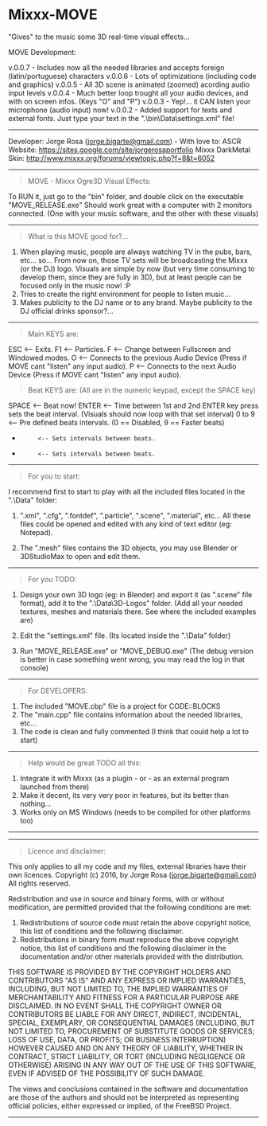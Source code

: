 # Mixxx-MOVE
"Gives" to the music some 3D real-time visual effects...


MOVE Development:

v.0.0.7 - Includes now all the needed libraries and accepts foreign (latin/portuguese) characters
v.0.0.6 - Lots of optimizations (including code and graphics)
v.0.0.5 - All 3D scene is animated (zoomed) acording audio input levels
v.0.0.4 - Much better loop trought all your audio devices, and with on screen infos. (Keys "O" and "P")
v.0.0.3 - Yep!... it CAN listen your microphone (audio input) now!
v.0.0.2 - Added support for texts and external fonts. Just type your text in the ".\bin\Data\settings.xml" file!

--------------------------------------------------------------------------------------------------

Developer: Jorge Rosa (jorge.bigarte@gmail.com) - With love to: ASCR
Website: https://sites.google.com/site/jorgerosaportfolio
Mixxx DarkMetal Skin: http://www.mixxx.org/forums/viewtopic.php?f=8&t=6052

--------------------------------------------------------------------------------------------------

> MOVE - Mixxx Ogre3D Visual Effects:

To RUN it, just go to the "bin" folder, and double click on the executable "MOVE_RELEASE.exe"
Should work great with a computer with 2 monitors connected.
(One with your music software, and the other with these visuals)

--------------------------------------------------------------------------------------------------

> What is this MOVE good for?...

1) When playing music, people are always watching TV in the pubs, bars, etc... so... From now on, those TV sets will be broadcasting the Mixxx (or the DJ) logo. Visuals are simple by now (but very time consuming to develop them, since they are fully in 3D), but at least people can be focused only in the music now! :P
2) Tries to create the right environment for people to listen music...
3) Makes publicity to the DJ name or to any brand. Maybe publicity to the DJ official drinks sponsor?...

--------------------------------------------------------------------------------------------------

> Main KEYS are:

ESC        <-- Exits.
F1         <-- Particles.
F          <-- Change between Fullscreen and Windowed modes.
O          <-- Connects to the previous Audio Device (Press if MOVE cant "listen" any input audio).
P          <-- Connects to the next Audio Device (Press if MOVE cant "listen" any input audio).

> Beat KEYS are: (All are in the numeric keypad, except the SPACE key)

SPACE      <-- Beat now!
ENTER      <-- Time between 1st and 2nd ENTER key press sets the beat interval.
               (Visuals should now loop with that set interval)
0 to 9     <-- Pre defined beats intervals. (0 == Disabled, 9 == Faster beats)
-          <-- Sets intervals between beats.
+          <-- Sets intervals between beats.

--------------------------------------------------------------------------------------------------

> For you to start:
   
I recommend first to start to play with all the included files located in the ".\Data" folder:

1) ".xml", ".cfg", ".fontdef", ".particle", ".scene", ".material", etc...
   All these files could be opened and edited with any kind of text editor (eg: Notepad).

2) The ".mesh" files contains the 3D objects, you may use Blender or 3DStudioMax to open and edit them.

--------------------------------------------------------------------------------------------------

> For you TODO:

1) Design your own 3D logo (eg: in Blender) and export it (as ".scene" file format),
   add it to the ".\Data\3D-Logos" folder.
   (Add all your needed textures, meshes and materials there. See where the included examples are)
   
2) Edit the "settings.xml" file.
   (Its located inside the ".\Data" folder)

3) Run "MOVE_RELEASE.exe" or "MOVE_DEBUG.exe"
   (The debug version is better in case something went wrong, you may read the log in that console)

--------------------------------------------------------------------------------------------------

> For DEVELOPERS:

1) The included "MOVE.cbp" file is a project for CODE::BLOCKS
2) The "main.cpp" file contains information about the needed libraries, etc...
3) The code is clean and fully commented (I think that could help a lot to start)
   
--------------------------------------------------------------------------------------------------

> Help would be great TODO all this:

1) Integrate it with Mixxx (as a plugin - or - as an external program launched from there)
2) Make it decent, its very very poor in features, but its better than nothing...
3) Works only on MS Windows (needs to be compiled for other platforms too)

--------------------------------------------------------------------------------------------------
--------------------------------------------------------------------------------------------------

> Licence and disclaimer:

This only applies to all my code and my files, external libraries have their own licences.
Copyright (c) 2016, by Jorge Rosa (jorge.bigarte@gmail.com) All rights reserved.

Redistribution and use in source and binary forms, with or without
modification, are permitted provided that the following conditions are met:

1. Redistributions of source code must retain the above copyright notice, this
   list of conditions and the following disclaimer.
2. Redistributions in binary form must reproduce the above copyright notice,
   this list of conditions and the following disclaimer in the documentation
   and/or other materials provided with the distribution.

THIS SOFTWARE IS PROVIDED BY THE COPYRIGHT HOLDERS AND CONTRIBUTORS "AS IS" AND
ANY EXPRESS OR IMPLIED WARRANTIES, INCLUDING, BUT NOT LIMITED TO, THE IMPLIED
WARRANTIES OF MERCHANTABILITY AND FITNESS FOR A PARTICULAR PURPOSE ARE
DISCLAIMED. IN NO EVENT SHALL THE COPYRIGHT OWNER OR CONTRIBUTORS BE LIABLE FOR
ANY DIRECT, INDIRECT, INCIDENTAL, SPECIAL, EXEMPLARY, OR CONSEQUENTIAL DAMAGES
(INCLUDING, BUT NOT LIMITED TO, PROCUREMENT OF SUBSTITUTE GOODS OR SERVICES;
LOSS OF USE, DATA, OR PROFITS; OR BUSINESS INTERRUPTION) HOWEVER CAUSED AND
ON ANY THEORY OF LIABILITY, WHETHER IN CONTRACT, STRICT LIABILITY, OR TORT
(INCLUDING NEGLIGENCE OR OTHERWISE) ARISING IN ANY WAY OUT OF THE USE OF THIS
SOFTWARE, EVEN IF ADVISED OF THE POSSIBILITY OF SUCH DAMAGE.

The views and conclusions contained in the software and documentation are those
of the authors and should not be interpreted as representing official policies,
either expressed or implied, of the FreeBSD Project.

--------------------------------------------------------------------------------------------------

